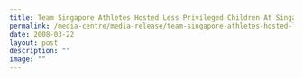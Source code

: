 ```yaml
---
title: Team Singapore Athletes Hosted Less Privileged Children At Singapore Flyer
permalink: /media-centre/media-release/team-singapore-athletes-hosted-less-privileged-children-at-singapore/
date: 2008-03-22
layout: post
description: ""
image: ""
---
```

